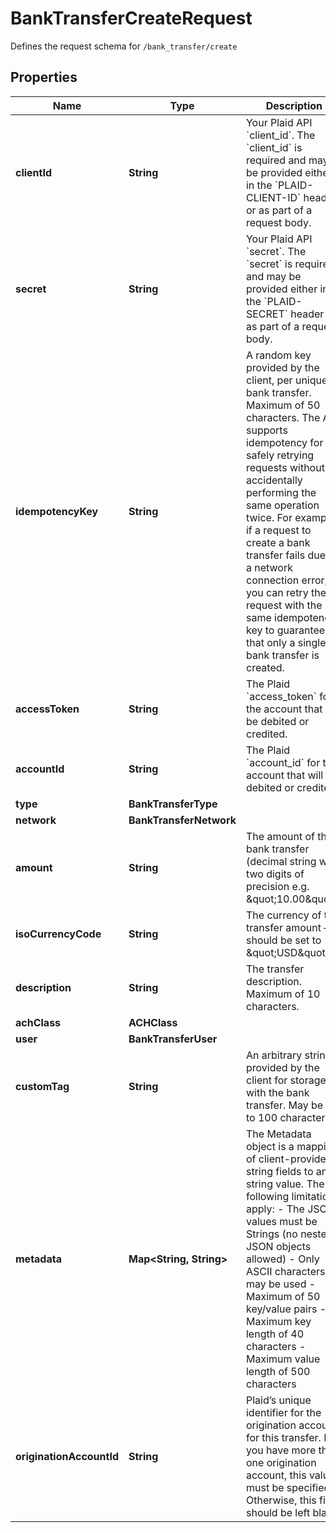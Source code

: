 

# BankTransferCreateRequest

Defines the request schema for `/bank_transfer/create`

## Properties

| Name | Type | Description | Notes |
|------------ | ------------- | ------------- | -------------|
|**clientId** | **String** | Your Plaid API &#x60;client_id&#x60;. The &#x60;client_id&#x60; is required and may be provided either in the &#x60;PLAID-CLIENT-ID&#x60; header or as part of a request body. |  [optional] |
|**secret** | **String** | Your Plaid API &#x60;secret&#x60;. The &#x60;secret&#x60; is required and may be provided either in the &#x60;PLAID-SECRET&#x60; header or as part of a request body. |  [optional] |
|**idempotencyKey** | **String** | A random key provided by the client, per unique bank transfer. Maximum of 50 characters.  The API supports idempotency for safely retrying requests without accidentally performing the same operation twice. For example, if a request to create a bank transfer fails due to a network connection error, you can retry the request with the same idempotency key to guarantee that only a single bank transfer is created. |  |
|**accessToken** | **String** | The Plaid &#x60;access_token&#x60; for the account that will be debited or credited. |  |
|**accountId** | **String** | The Plaid &#x60;account_id&#x60; for the account that will be debited or credited. |  |
|**type** | **BankTransferType** |  |  |
|**network** | **BankTransferNetwork** |  |  |
|**amount** | **String** | The amount of the bank transfer (decimal string with two digits of precision e.g. \&quot;10.00\&quot;). |  |
|**isoCurrencyCode** | **String** | The currency of the transfer amount – should be set to \&quot;USD\&quot;. |  |
|**description** | **String** | The transfer description. Maximum of 10 characters. |  |
|**achClass** | **ACHClass** |  |  [optional] |
|**user** | **BankTransferUser** |  |  |
|**customTag** | **String** | An arbitrary string provided by the client for storage with the bank transfer. May be up to 100 characters. |  [optional] |
|**metadata** | **Map&lt;String, String&gt;** | The Metadata object is a mapping of client-provided string fields to any string value. The following limitations apply: - The JSON values must be Strings (no nested JSON objects allowed) - Only ASCII characters may be used - Maximum of 50 key/value pairs - Maximum key length of 40 characters - Maximum value length of 500 characters  |  [optional] |
|**originationAccountId** | **String** | Plaid’s unique identifier for the origination account for this transfer. If you have more than one origination account, this value must be specified. Otherwise, this field should be left blank. |  [optional] |



